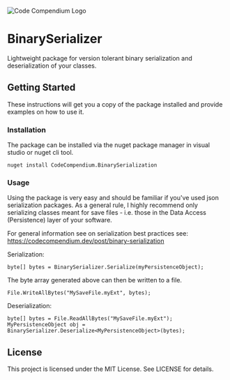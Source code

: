 ![Code Compendium Logo](https://codecompendium.dev/code-compendium-icon-96.png)

# BinarySerializer
Lightweight package for version tolerant binary serialization and deserialization of your classes.

## Getting Started
These instructions will get you a copy of the package installed and provide examples on how to use it.

### Installation
The package can be installed via the nuget package manager in visual studio or nuget cli tool.
```
nuget install CodeCompendium.BinarySerialization
```

### Usage
Using the package is very easy and should be familiar if you've used json serialization packages.
As a general rule, I highly recommend only serializing classes meant for save files - i.e. those in the Data Access (Persistence) layer of your software.

For general information see on serialization best practices see:
https://codecompendium.dev/post/binary-serialization

Serialization:
```
byte[] bytes = BinarySerializer.Serialize(myPersistenceObject);
```
The byte array generated above can then be written to a file.
```
File.WriteAllBytes("MySaveFile.myExt", bytes);
```

Deserialization:
```
byte[] bytes = File.ReadAllBytes("MySaveFile.myExt");
MyPersistenceObject obj = BinarySerializer.Deserialize<MyPersistenceObject>(bytes);
```

## License
This project is licensed under the MIT License. See LICENSE for details.
